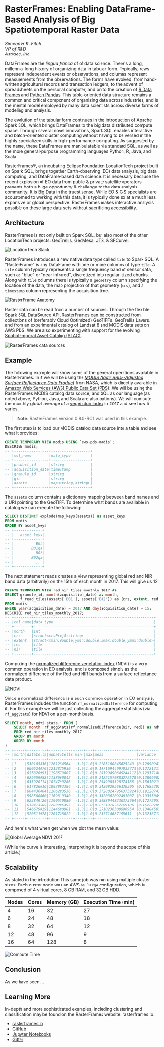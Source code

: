 # RasterFrames: Enabling DataFrame-Based Analysis of Big Spatiotemporal Raster Data

_Simeon H.K. Fitch_  
_VP of R&D_  
_Astraea, Inc._  

DataFrames are the _lingua franca_ of of data science. There's a long,
millennia-long history of organizing data in tabular form. Typically, rows
represent independent events or observations, and columns represent measurements
from the observations. The forms have evolved, from hand-written agricultural
records and transaction ledgers, to the advent of spreadsheets on the personal
computer, and on to the creation of [R Data Frames][R] and [Python
Pandas][Pandas]. This table-oriented data structure remains a common and
critical component of organizing data across industries, and is the mental model
employed by many data scientists across diverse forms of modeling and analysis. 

The evolution of the tabular form continues in the introduction of Apache Spark
SQL, which brings DataFrames to the big data distributed compute space. Through
several novel innovations, Spark SQL enables interactive and batch-oriented
cluster computing without having to be versed in the highly specialized skills
in high-performance computing. As suggested by the name, these DataFrames are
manipulatable via standard SQL, as well as the more general-purpose programming
languages Python, R, Java, and Scala.

RasterFrames®, an incubating Eclipse Foundation LocationTech project built on
Spark SQL, brings together Earth-observing (EO) data analysis, big data
computing, and DataFrame-based data science. It is necessary because the recent
explosion of EO data from public & private satellite operators presents both a
huge opportunity & challenge to the data analysis community. It is Big Data in
the truest sense. While EO & GIS specialists are accustomed to working with this
data, it is typically done so at a much less expansive or global perspective.
RasterFrames makes interactive analysis possible on these large data sets
without sacrificing accessibility.

## Architecture

RasterFrames is not only built on Spark SQL, but also most of the other
LocationTech projects: [GeoTrellis](https://geotrellis.io/),
[GeoMesa](https://www.geomesa.org/), [JTS](https://github.com/locationtech/jts),
& [SFCurve](https://github.com/locationtech/sfcurve).

![LocationTech Stack](rasterframes-locationtech-stack.png)

RasterFrames introduces a new native data type called `tile` to Spark SQL. A
"RasterFrame" is any DataFrame with one or more columns of type `tile`. A `tile`
column typically represents a single frequency band of sensor data, such as
"blue" or "near infrared", discretized into regular-sized chunks. Along with
`tile` columns there is typically a `geometry` column specifying the location of
the data, the map projection of that geometry (`crs`), and a `timestamp` column
representing the acquisition time.

![RasterFrame Anatomy](rasterframe-anatomy.png)

Raster data can be read from a number of sources. Through the flexible Spark SQL
DataSource API, RasterFrames can be constructed from collections of (preferably
Cloud Optimized) GeoTIFFs, GeoTrellis Layers, and from an experimental catalog
of Landsat 8 and MODIS data sets on AWS PDS. We are also experimenting with
support for the evolving [Spatiotemporal Asset Catalog (STAC)][STAC].

![RasterFrames data sources](rasterframes-data-sources.png)

## Example

The following example will show some of the general operations available in
RasterFrames. In it we will be using the [_MODIS Nadir BRDF-Adjusted Surface
Reflectance Data Product_][NBAR] from NASA, which is directly available in
[Amazon Web Services (AWS) Public Data Set (PDS)][PDS]. We will be using the
RasterFrames MODIS catalog data source, and SQL as our language (as noted above,
Python, Java, and Scala are also options). We will compute the monthly global
average of a [vegetation index][NDVI] in 2017 and see how it varies.

> **Note**: RasterFrames version 0.8.0-RC1 was used in this example.

The first step is to load our MODIS catalog data source into a table and see
what it provides:

```sql
CREATE TEMPORARY VIEW modis USING `aws-pds-modis`;
DESCRIBE modis;
-- +----------------+------------------+
-- |col_name        |data_type         |
-- +----------------+------------------+
-- |product_id      |string            |
-- |acquisition_date|timestamp         |
-- |granule_id      |string            |
-- |gid             |string            |
-- |assets          |map<string,string>|
-- +----------------+------------------+
```

The `assets` column contains a dictionary mapping between band names and a URI
pointing to the GeoTIFF. To determine what bands are available in catalog we can
execute the following:

```sql
SELECT DISTINCT explode(map_keys(assets)) as asset_keys
FROM modis
ORDER BY asset_keys
-- +-------------+
-- |   asset_keys|
-- +-------------+
-- |          B01|
-- |        B01qa|
-- |          B02|
-- |        B02qa|
-- |          ...|
-- +-------------+
```

The next statement reads creates a view representing global red and NIR band
data (arbitrarily) on the 15th of each month in 2017. This will give us 12 

```sql
CREATE TEMPORARY VIEW red_nir_tiles_monthly_2017 AS
SELECT granule_id, month(acquisition_date) as month, 
       f_read_tiles(assets['B01'], assets['B02']) as (crs, extent, red, nir)
FROM modis
WHERE year(acquisition_date) = 2017 AND day(acquisition_date) = 15;
DESCRIBE red_nir_tiles_monthly_2017;
-- +--------+-------------------------------------------------------+
-- |col_name|data_type                                              |
-- +--------+-------------------------------------------------------+
-- |month   |int                                                    |
-- |crs     |struct<crsProj4:string>                                |
-- |extent  |struct<xmin:double,ymin:double,xmax:double,ymax:double>|
-- |red     |tile                                                   |
-- |nir     |tile                                                   |
-- +--------+-------------------------------------------------------+
```

Computing the [normalized difference vegetation index][NDVI] (NDVI) is a very
common operation in EO analysis, and is composed simply as the normalized
difference of the Red and NIR bands from a surface reflectance data product.

<!-- \text{NDVI} = \frac{\text{NIR} - \text{Red}}{\text{NIR} + \text{Red}} -->
![NDVI](ndvi.png)

Since a  normalized difference is a such common operation in EO analysis,
RasterFrames includes the function `rf_normalizedDifference` for computing it.
For this example we will be just collecting the aggregate statistics (via
`rf_aggStats`) for NDVI on a per-month basis.

```sql
SELECT month, ndvi_stats.* FROM (
    SELECT month, rf_aggStats(rf_normalizedDifference(nir, red)) as ndvi_stats
    FROM red_nir_tiles_monthly_2017
    GROUP BY month
    ORDER BY month
)
-- +-----+---------+-----------+----+---+-------------------+-------------------+
-- |month|dataCells|noDataCells|min |max|mean               |variance           |
-- +-----+---------+-----------+----+---+-------------------+-------------------+
-- |1    |530105436|1261254564 |-1.0|1.0|0.2183160845625243 |0.12890947667168529|
-- |2    |600524070|1213875930 |-1.0|1.0|0.19716944997032773|0.12721311415470044|
-- |3    |615820993|1198579007 |-1.0|1.0|0.20199490649244112|0.12937148422536485|
-- |4    |629659958|1138660042 |-1.0|1.0|0.24221570883272578|0.13896602048542867|
-- |5    |635920714|1074799286 |-1.0|1.0|0.2949905328774185 |0.15610215565162433|
-- |6    |617826616|1092893384 |-1.0|1.0|0.3430829566130305 |0.1768520590388395 |
-- |7    |604436464|1106283536 |-1.0|1.0|0.37280247950373924|0.19128743861294956|
-- |8    |598500660|1169819340 |-1.0|1.0|0.3620362092401007 |0.19355049617163744|
-- |9    |623849120|1190550880 |-1.0|1.0|0.30889448330373964|0.1727205792001795 |
-- |10   |613413505|1200986495 |-1.0|1.0|0.2771316767269186 |0.15228789046594618|
-- |11   |546679019|1244680981 |-1.0|1.0|0.2510236308996954 |0.1348450714383397 |
-- |12   |520511978|1201728022 |-1.0|1.0|0.237714687195611  |0.13236712076432644|
-- +-----+---------+-----------+----+---+-------------------+-------------------+
```

And here's what when get when we plot the mean value:

![Global Average NDVI 2017](ndvi-2017.png)

(While the curve is interesting, interpreting it is beyond the scope of this article.)

## Scalability

As stated in the introdution
This same job was run using multiple cluster sizes. Each custer node was an AWS
`m4.large` configuration, which is composed of 4 virtual cores, 8 GB RAM, and 32
GB HDD.

Nodes | Cores | Memory (GB) | Execution Time (min)
----- | ----- | ----------- | --------------------
4     | 16    | 32          | 27
6     | 24    | 48          | 18
8     | 32    | 64          | 12
12    | 48    | 96          | 9
16    | 64    | 128         | 8

![Compute Time](compute-time.png)

## Conclusion

As we have seen....



## Learning More

In-depth and more sophisticated examples, including clustering and
classification may be found on the RasterFrames website: rasterframes.io.

* [rasterframes.io](http://rasterframes.io)
* [GitHub](https://github.com/locationtech/rasterframes)
* [Jupyter Notebooks](https://github.com/locationtech/rasterframes/tree/develop/deployment)
* [Gitter](https://gitter.im/s22s/raster-frames)

[MODIS]:https://vip.arizona.edu/documents/MODIS/MODIS_VI_UsersGuide_June_2015_C6.pdf
[NBAR]:https://lpdaac.usgs.gov/dataset_discovery/modis/modis_products_table/mcd43a4_v006
[STAC]:https://github.com/radiantearth/stac-spec
[PDS]:https://registry.opendata.aws/modis/
[R]:https://www.rdocumentation.org/packages/base/versions/3.5.1/topics/data.frame
[Pandas]:https://pandas.pydata.org/
[NDVI]:https://en.wikipedia.org/wiki/Normalized_difference_vegetation_index